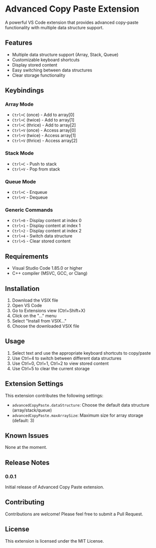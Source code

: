 # Advanced Copy Paste Extension

A powerful VS Code extension that provides advanced copy-paste functionality with multiple data structure support.

## Features

- Multiple data structure support (Array, Stack, Queue)
- Customizable keyboard shortcuts
- Display stored content
- Easy switching between data structures
- Clear storage functionality

## Keybindings

### Array Mode
- `Ctrl+C` (once) - Add to array[0]
- `Ctrl+C` (twice) - Add to array[1]
- `Ctrl+C` (thrice) - Add to array[2]
- `Ctrl+V` (once) - Access array[0]
- `Ctrl+V` (twice) - Access array[1]
- `Ctrl+V` (thrice) - Access array[2]

### Stack Mode
- `Ctrl+C` - Push to stack
- `Ctrl+V` - Pop from stack

### Queue Mode
- `Ctrl+C` - Enqueue
- `Ctrl+V` - Dequeue

### Generic Commands
- `Ctrl+0` - Display content at index 0
- `Ctrl+1` - Display content at index 1
- `Ctrl+2` - Display content at index 2
- `Ctrl+4` - Switch data structure
- `Ctrl+5` - Clear stored content

## Requirements

- Visual Studio Code 1.85.0 or higher
- C++ compiler (MSVC, GCC, or Clang)

## Installation

1. Download the VSIX file
2. Open VS Code
3. Go to Extensions view (Ctrl+Shift+X)
4. Click on the "..." menu
5. Select "Install from VSIX..."
6. Choose the downloaded VSIX file

## Usage

1. Select text and use the appropriate keyboard shortcuts to copy/paste
2. Use Ctrl+4 to switch between different data structures
3. Use Ctrl+0, Ctrl+1, Ctrl+2 to view stored content
4. Use Ctrl+5 to clear the current storage

## Extension Settings

This extension contributes the following settings:

* `advancedCopyPaste.dataStructure`: Choose the default data structure (array/stack/queue)
* `advancedCopyPaste.maxArraySize`: Maximum size for array storage (default: 3)

## Known Issues

None at the moment.

## Release Notes

### 0.0.1

Initial release of Advanced Copy Paste extension.

## Contributing

Contributions are welcome! Please feel free to submit a Pull Request.

## License

This extension is licensed under the MIT License. 